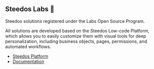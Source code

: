 ## Steedos Labs 👋

Steedos solutions registered under the Labs Open Source Program.

All solutions are developed based on the Steedos Low-code Platform, which allows you to easily customize them with visual tools for deep personalization, including business objects, pages, permissions, and automated workflows.

- [Steedos Platform](https://github.com/steedos/steedos-platform)
- [Documentation](https://docs.steedos.com/)

